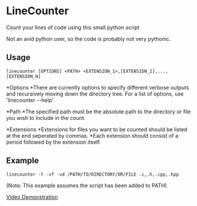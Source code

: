 # LineCounter
Count your lines of code using this small python script

Not an avid python user, so the code is probably not very pythonic.

## Usage
`linecounter [OPTIONS] <PATH> <EXTENSION_1>,[EXTENSION_2],...,[EXTENSION_N]`

  *Options
    *There are currently options to specify different verbose outputs and recursively moving down
the directory tree. For a list of options, use 'linecounter --help'

  *Path
    *The specified path must be the absolute path to the directory or file you wish to include in
the count.

  *Extensions
    *Extensions for files you want to be counted should be listed at the end seperated by commas.
    *Each extension should consist of a period followed by the extension itself.

## Example
`linecounter -t -vf -vd /PATH/TO/DIRECTORY/OR/FILE .c,.h,.cpp,.hpp`

(Note: This example assumes the script has been added to PATH)

[Video Demonstration](https://www.youtube.com/watch?v=Cy2LZVbd6bY)